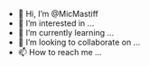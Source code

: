 - 👋 Hi, I’m @MicMastiff
- 👀 I’m interested in ...
- 🌱 I’m currently learning ...
- 💞️ I’m looking to collaborate on ...
- 📫 How to reach me ...

<!---
MicMastiff/MicMastiff is a ✨ special ✨ repository because its `README.md` (this file) appears on your GitHub profile.
You can click the Preview link to take a look at your changes.
--->
